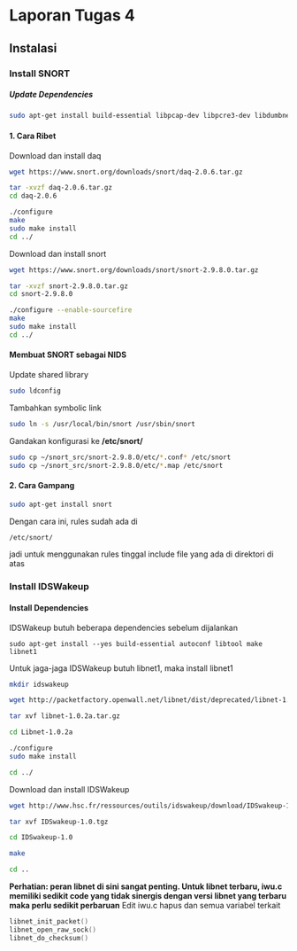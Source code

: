 # Laporan Tugas 4
## Instalasi
### Install SNORT
##### Update Dependencies
```sh
sudo apt-get install build-essential libpcap-dev libpcre3-dev libdumbnet-dev bison flex zlib1g-dev libdnet
```
#### 1. Cara Ribet

Download dan install daq
```sh
wget https://www.snort.org/downloads/snort/daq-2.0.6.tar.gz

tar -xvzf daq-2.0.6.tar.gz
cd daq-2.0.6

./configure
make
sudo make install
cd ../
```
Download dan install snort
```sh
wget https://www.snort.org/downloads/snort/snort-2.9.8.0.tar.gz

tar -xvzf snort-2.9.8.0.tar.gz
cd snort-2.9.8.0

./configure --enable-sourcefire
make
sudo make install
cd ../
```
#### Membuat SNORT sebagai NIDS
Update shared library
```sh
sudo ldconfig
```
Tambahkan symbolic link
```sh
sudo ln -s /usr/local/bin/snort /usr/sbin/snort
```
Gandakan konfigurasi ke **/etc/snort/**
```sh
sudo cp ~/snort_src/snort-2.9.8.0/etc/*.conf* /etc/snort
sudo cp ~/snort_src/snort-2.9.8.0/etc/*.map /etc/snort
```

#### 2. Cara Gampang
```sh
sudo apt-get install snort
```
Dengan cara ini, rules sudah ada di 
```sh
/etc/snort/
```
jadi untuk menggunakan rules tinggal include file yang ada di direktori di atas



### Install IDSWakeup
#### Install Dependencies
IDSWakeup butuh beberapa dependencies sebelum dijalankan
```
sudo apt-get install --yes build-essential autoconf libtool make libnet1
```
Untuk jaga-jaga IDSWakeup butuh libnet1, maka install libnet1
```sh
mkdir idswakeup

wget http://packetfactory.openwall.net/libnet/dist/deprecated/libnet-1.0.2a.tar.gz -O libnet-1.0.2a.tar.gz 

tar xvf libnet-1.0.2a.tar.gz

cd Libnet-1.0.2a

./configure
sudo make install

cd ../
```

Download dan install IDSWakeup
```sh
wget http://www.hsc.fr/ressources/outils/idswakeup/download/IDSwakeup-1.0.tgz -O IDSwakeup-1.0.tgz

tar xvf IDSwakeup-1.0.tgz

cd IDSwakeup-1.0

make

cd ..
```

**Perhatian: peran libnet di sini sangat penting. Untuk libnet terbaru, iwu.c memiliki sedikit code yang tidak sinergis dengan versi libnet yang terbaru maka perlu sedikit perbaruan**
Edit iwu.c hapus dan semua variabel terkait
```c
libnet_init_packet()
libnet_open_raw_sock()
libnet_do_checksum()
```
